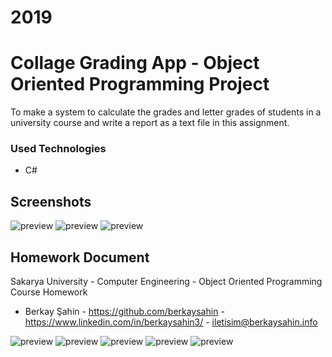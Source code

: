 # 2019
# Collage Grading App - Object Oriented Programming Project

  To make a system to calculate the grades and letter grades of students in a 
  university course and write a report as a text file in this assignment.

### Used Technologies
  
  - C#
   
## Screenshots

![preview](GithubReadmeDocs/preview/preview1.png)
![preview](GithubReadmeDocs/preview/preview2.png)
![preview](GithubReadmeDocs/preview/preview3.png)

## Homework Document

Sakarya University - Computer Engineering - Object Oriented Programming Course Homework

  - Berkay Şahin - https://github.com/berkaysahin - https://www.linkedin.com/in/berkaysahin3/ - iletisim@berkaysahin.info

![preview](GithubReadmeDocs/homeworkdocument/HomeworkDocument-1.jpg)
![preview](GithubReadmeDocs/homeworkdocument/HomeworkDocument-2.jpg)
![preview](GithubReadmeDocs/homeworkdocument/HomeworkDocument-3.jpg)
![preview](GithubReadmeDocs/homeworkdocument/HomeworkDocument-4.jpg)
![preview](GithubReadmeDocs/homeworkdocument/HomeworkDocument-5.jpg)
